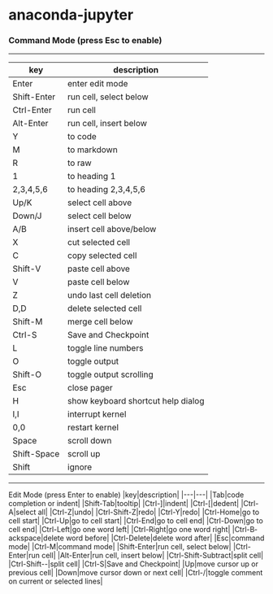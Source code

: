 # anaconda-jupyter


### Command Mode (press Esc to enable)
----------------------------------------------
|key|description|
|---|---|
|Enter |enter edit mode|
|Shift-­Enter|run cell, select below|
|Ctrl-Enter|run cell|
|Alt-Enter|run cell, insert below|
|Y|to code|
|M|to markdown|
|R|to raw|
|1|to heading 1|
|2,3,4,5,6|to heading 2,3,4,5,6|
|Up/K|select cell above|
|Down/J|select cell below|
|A/B|insert cell above/­below|
|X|cut selected cell|
|C|copy selected cell|
|Shift-V|paste cell above|
|V|paste cell below|
|Z|undo last cell deletion|
|D,D|delete selected cell|
|Shift-M|merge cell below|
|Ctrl-S|Save and Checkpoint|
|L|toggle line numbers|
|O|toggle output|
|Shift-O|toggle output scrolling|
|Esc|close pager|
|H|show keyboard shortcut help dialog|
|I,I|interrupt kernel|
|0,0|restart kernel|
|Space|scroll down|
|Shift-­Space|scroll up|
|Shift|ignore|
---------------------------------------------- 
Edit Mode (press Enter to enable)
|key|description|
|---|---|
|Tab|code completion or indent|
|Shift-Tab|tooltip|
|Ctrl-]|indent|
|Ctrl-[|dedent|
|Ctrl-A|select all|
|Ctrl-Z|undo|
|Ctrl-S­hift-Z|redo|
|Ctrl-Y|redo|
|Ctrl-Home|go to cell start|
|Ctrl-Up|go to cell start|
|Ctrl-End|go to cell end|
|Ctrl-Down|go to cell end|
|Ctrl-Left|go one word left|
|Ctrl-Right|go one word right|
|Ctrl-B­ack­space|delete word before|
|Ctrl-D­elete|delete word after|
|Esc|command mode|
|Ctrl-M|command mode|
|Shift-­Enter|run cell, select below|
|Ctrl-Enter|run cell|
|Alt-Enter|run cell, insert below|
|Ctrl-S­hif­t-S­ubtract|split cell|
|Ctrl-S­hift--|split cell|
|Ctrl-S|Save and Checkpoint|
|Up|move cursor up or previous cell|
|Down|move cursor down or next cell|
|Ctrl-/|toggle comment on current or selected lines|

